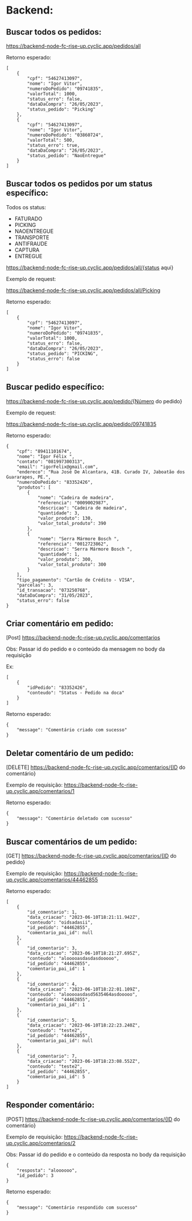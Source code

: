 # Backend:

## Buscar todos os pedidos: 
https://backend-node-fc-rise-up.cyclic.app/pedidos/all

Retorno esperado:

```
[
    {
        "cpf": "54627413097",
        "nome": "Igor Vitor",
        "numeroDoPedido": "09741835",
        "valorTotal": 1000,
        "status_erro": false,
        "dataDaCompra": "26/05/2023",
        "status_pedido": "Picking"
    },
    {
        "cpf": "54627413097",
        "nome": "Igor Vitor",
        "numeroDoPedido": "03860724",
        "valorTotal": 500,
        "status_erro": true,
        "dataDaCompra": "26/05/2023",
        "status_pedido": "NaoEntregue"
    }
]
```
## Buscar todos os pedidos por um status específico: 
Todos os status:
 - FATURADO
 - PICKING
 - NAOENTREGUE
 - TRANSPORTE
 - ANTIFRAUDE
 - CAPTURA
 - ENTREGUE

https://backend-node-fc-rise-up.cyclic.app/pedidos/all/{status aqui}


Exemplo de request: 

https://backend-node-fc-rise-up.cyclic.app/pedidos/all/Picking

Retorno esperado:
````
[
    {
        "cpf": "54627413097",
        "nome": "Igor Vitor",
        "numeroDoPedido": "09741835",
        "valorTotal": 1000,
        "status_erro": false,
        "dataDaCompra": "26/05/2023",
        "status_pedido": "PICKING",
        "status_erro": false
    }
]
````

## Buscar pedido específico: 

https://backend-node-fc-rise-up.cyclic.app/pedido/{Número do pedido}

Exemplo de request: 

https://backend-node-fc-rise-up.cyclic.app/pedido/09741835

Retorno esperado:

```
{
    "cpf": "89411101674",
    "nome": "Igor Félix ",
    "contato": "081997300313",
    "email": "igorFelix@gmail.com",
    "endereco": "Rua José De Alcantara, 41B. Curado IV, Jaboatão dos Guararapes, PE.",
    "numeroDoPedido": "83352426",
    "produtos": [
        {
            "nome": "Cadeira de madeira",
            "referencia": "0009002987",
            "descricao": "Cadeira de madeira",
            "quantidade": 3,
            "valor_produto": 130,
            "valor_total_produto": 390
        },
        {
            "nome": "Serra Mármore Bosch ",
            "referencia": "0012723862",
            "descricao": "Serra Mármore Bosch ",
            "quantidade": 1,
            "valor_produto": 300,
            "valor_total_produto": 300
        }
    ],
    "tipo_pagamento": "Cartão de Crédito - VISA",
    "parcelas": 3,
    "id_transacao": "073250768",
    "dataDaCompra": "31/05/2023",
    "status_erro": false
}
```


## Criar comentário em pedido: 

[Post]
https://backend-node-fc-rise-up.cyclic.app/comentarios

Obs: Passar id do pedido e o conteúdo da mensagem no body da requisição

Ex:

```
[
    {
        "idPedido": "83352426",
        "conteudo": "Status - Pedido na doca"
    }
]
```
Retorno esperado:

```
{
	"message": "Comentário criado com sucesso"
}
```


## Deletar comentário de um pedido:

[DELETE]
https://backend-node-fc-rise-up.cyclic.app/comentarios/{ID do comentário}

Exemplo de requisição:
https://backend-node-fc-rise-up.cyclic.app/comentarios/1

Retorno esperado:
```
{
    "message": "Comentário deletado com sucesso"
}
```

## Buscar comentários de um pedido:

[GET]
https://backend-node-fc-rise-up.cyclic.app/comentarios/{ID do pedido}

Exemplo de requisição:
https://backend-node-fc-rise-up.cyclic.app/comentarios/44462855

Retorno esperado:
```
[
	{
		"id_comentario": 1,
		"data_criacao": "2023-06-10T18:21:11.942Z",
		"conteudo": "oidsadasii",
		"id_pedido": "44462855",
		"comentario_pai_id": null
	},
	{
		"id_comentario": 3,
		"data_criacao": "2023-06-10T18:21:27.695Z",
		"conteudo": "alooooasdasdasdooooo",
		"id_pedido": "44462855",
		"comentario_pai_id": 1
	},
	{
		"id_comentario": 4,
		"data_criacao": "2023-06-10T18:22:01.109Z",
		"conteudo": "alooooasdasd5635464asdooooo",
		"id_pedido": "44462855",
		"comentario_pai_id": 1
	},
	{
		"id_comentario": 5,
		"data_criacao": "2023-06-10T18:22:23.240Z",
		"conteudo": "teste2",
		"id_pedido": "44462855",
		"comentario_pai_id": null
	},
	{
		"id_comentario": 7,
		"data_criacao": "2023-06-10T18:23:08.552Z",
		"conteudo": "teste2",
		"id_pedido": "44462855",
		"comentario_pai_id": 5
	}
]
```

## Responder comentário:

[POST]
https://backend-node-fc-rise-up.cyclic.app/comentarios/{ID do comentário}

Exemplo de requisição:
https://backend-node-fc-rise-up.cyclic.app/comentarios/2

Obs: Passar id do pedido e o conteúdo da resposta no body da requisição

```
{
    "resposta": "aloooooo",
    "id_pedido": 3
}
```


Retorno esperado:
```
{
    "message": "Comentário respondido com sucesso"
}
```
